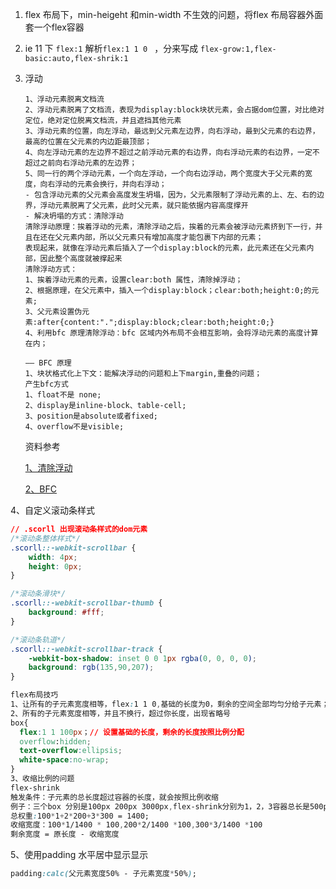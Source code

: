 1. flex 布局下，min-heigeht 和min-width 不生效的问题，将flex 布局容器外面套一个flex容器

2. ie 11 下 `flex:1` 解析`flex:1 1 0 ` ，分来写成 `flex-grow:1,flex-basic:auto,flex-shrik:1`

3. 浮动

   ```
   1、浮动元素脱离文档流
   2、浮动元素脱离了文档流，表现为display:block块状元素，会占据dom位置，对比绝对定位，绝对定位脱离文档流，并且遮挡其他元素
   3、浮动元素的位置，向左浮动，最远到父元素左边界，向右浮动，最到父元素的右边界，最高的位置在父元素的内边距最顶部；
   4、向左浮动元素的左边界不超过之前浮动元素的右边界，向右浮动元素的右边界，一定不超过之前向右浮动元素的左边界；
   5、同一行的两个浮动元素，一个向左浮动，一个向右边浮动，两个宽度大于父元素的宽度，向右浮动的元素会换行，并向右浮动；
   - 包含浮动元素的父元素会高度发生坍塌，因为，父元素限制了浮动元素的上、左、右的边界，浮动元素脱离了父元素，此时父元素，就只能依据内容高度撑开
   - 解决坍塌的方式：清除浮动
   清除浮动原理：挨着浮动的元素，清除浮动之后，挨着的元素会被浮动元素挤到下一行，并且在还在父元素内部，所以父元素只有增加高度才能包裹下内部的元素；
   表现起来，就像在浮动元素后插入了一个display:block的元素，此元素还在父元素内部，因此整个高度就被撑起来
   清除浮动方式：
   1、挨着浮动元素的元素，设置clear:both 属性，清除掉浮动；
   2、根据原理，在父元素中，插入一个display:block；clear:both;height:0;的元素;
   3、父元素设置伪元素:after{content:".";display:block;clear:both;height:0;}
   4、利用bfc 原理清除浮动：bfc 区域内外布局不会相互影响，会将浮动元素的高度计算在内；
   
   —— BFC 原理
   1、块状格式化上下文：能解决浮动的问题和上下margin,重叠的问题；
   产生bfc方式
   1、float不是 none;
   2、display是inline-block、table-cell;
   3、position是absolute或者fixed;
   4、overflow不是visible;
   
   ```

   资料参考

   [1、清除浮动](https://juejin.im/post/6844903504545316877)

   [2、BFC ](https://developer.mozilla.org/zh-CN/docs/Web/Guide/CSS/Block_formatting_context)

4、自定义滚动条样式

```css
// .scorll 出现滚动条样式的dom元素
/*滚动条整体样式*/
.scorll::-webkit-scrollbar {
    width: 4px;
    height: 0px;
}

/*滚动条滑块*/
.scorll::-webkit-scrollbar-thumb {
    background: #fff;
}

/*滚动条轨道*/
.scorll::-webkit-scrollbar-track {
    -webkit-box-shadow: inset 0 0 1px rgba(0, 0, 0, 0);
    background: rgb(135,90,207);
}
```

```css
flex布局技巧
1、让所有的子元素宽度相等，flex:1 1 0,基础的长度为0，剩余的空间全部均匀分给子元素；
2、所有的子元素宽度相等，并且不换行，超过你长度，出现省略号
box{
  flex:1 1 100px；// 设置基础的长度，剩余的长度按照比例分配
  overflow:hidden;
  text-overflow:ellipsis;
  white-space:no-wrap;
}
3、收缩比例的问题
flex-shrink
触发条件：子元素的总长度超过容器的长度，就会按照比例收缩
例子：三个box 分别是100px 200px 3000px,flex-shrink分别为1，2，3容器总长是500px，超出的100px,按照比例减少
总权重:100*1+2*200+3*300 = 1400;
收缩宽度：100*1/1400 * 100,200*2/1400 *100,300*3/1400 *100
剩余宽度 = 原长度 - 收缩宽度
```



5、使用padding 水平居中显示显示

```css
padding:calc(父元素宽度50% - 子元素宽度*50%);
```





